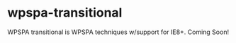 wpspa-transitional
==================

WPSPA transitional is WPSPA techniques w/support for IE8+. Coming Soon!


